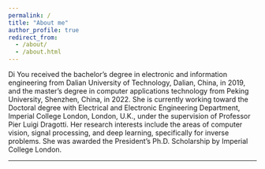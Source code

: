 ```yaml
---
permalink: /
title: "About me"
author_profile: true
redirect_from: 
  - /about/
  - /about.html
---
```


Di You received the bachelor’s degree in electronic and information engineering from Dalian University of Technology, Dalian, China, in 2019, and the master’s degree in computer applications technology from Peking University, Shenzhen, China, in 2022. She is currently working toward the Doctoral degree with Electrical and Electronic Engineering Department, Imperial College London, London, U.K., under the supervision of Professor Pier Luigi Dragotti. Her research interests include the areas of computer vision, signal processing, and deep learning, specifically for inverse problems. She was awarded the President’s Ph.D. Scholarship by Imperial College London.

------
